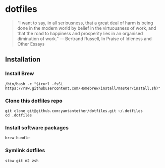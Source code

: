 # dotfiles

> “I want to say, in all seriousness, that a great deal of harm is being done in the modern world by belief in the virtuousness of work, and that the road to happiness and prosperity lies in an organised diminution of work.”
― Bertrand Russell, In Praise of Idleness and Other Essays

## Installation

### Install Brew

```
/bin/bash -c "$(curl -fsSL https://raw.githubusercontent.com/Homebrew/install/master/install.sh)"
```

### Clone this dotfiles repo

```
git clone git@github.com:yantantether/dotfiles.git ~/.dotfiles
cd .dotfiles
```

### Install software packages

```
brew bundle
```

### Symlink dotfiles

```
stow git m2 zsh
```